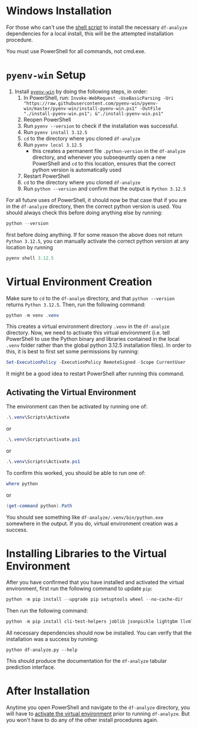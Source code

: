 # Windows Installation

For those who can't use the [shell
script](https://github.com/stfxecutables/df-analyze?tab=readme-ov-file#local-install-by-shell-script)
to install the necessary `df-analyze` dependencies for a local install, this
will be the attempted installation procedure.

You must use PowerShell for all commands, not cmd.exe.

# `pyenv-win` Setup

1. Install [`pyenv-win`](https://github.com/pyenv-win/pyenv-win?tab=readme-ov-file#quick-start)
   by doing the following steps, in order:
   1. In PowerShell, run: `Invoke-WebRequest -UseBasicParsing -Uri "https://raw.githubusercontent.com/pyenv-win/pyenv-win/master/pyenv-win/install-pyenv-win.ps1" -OutFile "./install-pyenv-win.ps1"; &"./install-pyenv-win.ps1"`
   2. Reopen PowerShell
   3. Run `pyenv --version` to check if the installation was successful.
   4. Run `pyenv install 3.12.5`
   5. `cd` to the directory where you cloned `df-analyze`
   6. Run `pyenv local 3.12.5`
      - this creates a permanent file `.python-version` in the `df-analyze`
        directory, and whenever you subseqeuntly open a new PowerShell and `cd`
        to this location, ensures that the correct python version is automatically
        used
   7. Restart PowerShell
   8. `cd` to the directory where you cloned `df-analyze`
   9. Run `python --version` and confirm that the output is `Python 3.12.5`

For all future uses of PowerShell, it should now be that case that if you are in the
`df-analyze` directory, then the correct python version is used. You should always
check this before doing anything else by running:

```powershell
python --version
```

first before doing anything. If for some reason the above does not return `Python 3.12.5`,
you can manually activate the correct python version at any location by running

```powershell
pyenv shell 3.12.5
```

# Virtual Environment Creation

Make sure to `cd` to the `df-analye` directory, and that `python --version` returns `Python 3.12.5`.
Then, run the following command:

```powershell
python -m venv .venv
```

This creates a virtual environment directory `.venv` in the `df-analyze`
directory. Now, we need to activate this virtual environment (i.e. tell
PowerShell to use the Python binary and libraries contained in the local
`.venv` folder rather than the global python 3.12.5 installation files).
In order to this, it is best to first set some permissions by running:

```powershell
Set-ExecutionPolicy -ExecutionPolicy RemoteSigned -Scope CurrentUser
```

It might be a good idea to restart PowerShell after running this command.

## Activating the Virtual Environment

The environment can then be activated by running one of:

```powershell
.\.venv\Scripts\Activate
```

or

```powershell
.\.venv\Scripts\activate.ps1
```

or

```powershell
.\.venv\Scripts\Activate.ps1
```

To confirm this worked, you should be able to run one of:

```powershell
where python
```

or

```powershell
(get-command python).Path
```

You should see something like `df-analyze/.venv/bin/python.exe` somewhere in the output.
If you do, virtual environment creation was a success.

# Installing Libraries to the Virtual Environment

After you have confirmed that you have installed and activated the virtual
environment, first run the following command to update `pip`:

```powershell
python -m pip install --upgrade pip setuptools wheel --no-cache-dir
```

Then run the following command:

```powershell
python -m pip install cli-test-helpers joblib jsonpickle lightgbm llvmlite matplotlib numba numpy openpyxl optuna pandas pyarrow pytest "pytest-xdist[psutil]" python-dateutil scikit-image scikit-learn scipy seaborn statsmodels tabulate torch torchaudio torchvision tqdm typing_extensions skorch "transformers[torch]" accelerate "datasets[vision]" protobuf sentencepiece
```

All necessary dependencies should now be installed. You can verify that the installation
was a success by running:

```
python df-analyze.py --help
```

This should produce the documentation for the `df-analyze` tabular prediction interface.

# After Installation

Anytime you open PowerShell and navigate to the `df-analyze` directory, you will have
to [activate the virtual environment](#activating-the-virtual-environment) prior to
running `df-analyze`. But you won't have to do any of the other install procedures again.









